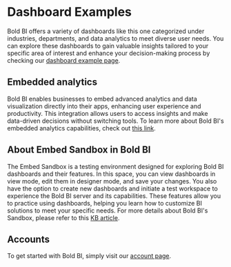 # Dashboard Examples
Bold BI offers a variety of dashboards like this one categorized under industries, departments, and data analytics to meet diverse user needs. You can explore these dashboards to gain valuable insights tailored to your specific area of interest and enhance your decision-making process by checking our [dashboard example page](https://www.boldbi.com/dashboard-examples/).

## Embedded analytics
Bold BI enables businesses to embed advanced analytics and data visualization directly into their apps, enhancing user experience and productivity. This integration allows users to access insights and make data-driven decisions without switching tools. To learn more about Bold BI's embedded analytics capabilities, check out [this link](https://www.boldbi.com/embedded-analytics/).

## About Embed Sandbox in Bold BI
The Embed Sandbox is a testing environment designed for exploring Bold BI dashboards and their features. In this space, you can view dashboards in view mode, edit them in designer mode, and save your changes. You also have the option to create new dashboards and initiate a test workspace to experience the Bold BI server and its capabilities. These features allow you to practice using dashboards, helping you learn how to customize BI solutions to meet your specific needs. For more details about Bold BI's Sandbox, please refer to this [KB article](https://support.boldbi.com/kb/article/16890/getting-started-with-embed-sandbox-in-bold-bi).

## Accounts
To get started with Bold BI, simply visit our [account page](https://www.boldbi.com/account).


